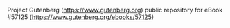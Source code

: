 Project Gutenberg (https://www.gutenberg.org) public repository for
eBook #57125 (https://www.gutenberg.org/ebooks/57125)
